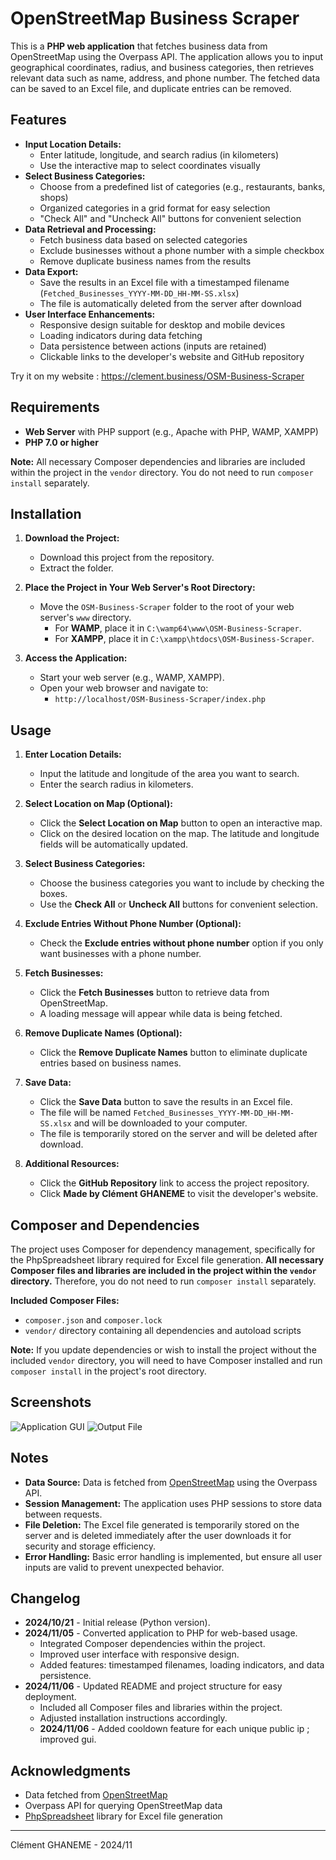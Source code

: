 # OpenStreetMap Business Scraper

This is a **PHP web application** that fetches business data from OpenStreetMap using the Overpass API. The application allows you to input geographical coordinates, radius, and business categories, then retrieves relevant data such as name, address, and phone number. The fetched data can be saved to an Excel file, and duplicate entries can be removed.

## Features

- **Input Location Details:**
  - Enter latitude, longitude, and search radius (in kilometers)
  - Use the interactive map to select coordinates visually
- **Select Business Categories:**
  - Choose from a predefined list of categories (e.g., restaurants, banks, shops)
  - Organized categories in a grid format for easy selection
  - "Check All" and "Uncheck All" buttons for convenient selection
- **Data Retrieval and Processing:**
  - Fetch business data based on selected categories
  - Exclude businesses without a phone number with a simple checkbox
  - Remove duplicate business names from the results
- **Data Export:**
  - Save the results in an Excel file with a timestamped filename (`Fetched_Businesses_YYYY-MM-DD_HH-MM-SS.xlsx`)
  - The file is automatically deleted from the server after download
- **User Interface Enhancements:**
  - Responsive design suitable for desktop and mobile devices
  - Loading indicators during data fetching
  - Data persistence between actions (inputs are retained)
  - Clickable links to the developer's website and GitHub repository
 
Try it on my website : https://clement.business/OSM-Business-Scraper

## Requirements

- **Web Server** with PHP support (e.g., Apache with PHP, WAMP, XAMPP)
- **PHP 7.0 or higher**

**Note:** All necessary Composer dependencies and libraries are included within the project in the `vendor` directory. You do not need to run `composer install` separately.

## Installation

1. **Download the Project:**

   - Download this project from the repository.
   - Extract the folder.

2. **Place the Project in Your Web Server's Root Directory:**

   - Move the `OSM-Business-Scraper` folder to the root of your web server's `www` directory.
     - For **WAMP**, place it in `C:\wamp64\www\OSM-Business-Scraper`.
     - For **XAMPP**, place it in `C:\xampp\htdocs\OSM-Business-Scraper`.

3. **Access the Application:**

   - Start your web server (e.g., WAMP, XAMPP).
   - Open your web browser and navigate to:
     - `http://localhost/OSM-Business-Scraper/index.php`

## Usage

1. **Enter Location Details:**

   - Input the latitude and longitude of the area you want to search.
   - Enter the search radius in kilometers.

2. **Select Location on Map (Optional):**

   - Click the **Select Location on Map** button to open an interactive map.
   - Click on the desired location on the map. The latitude and longitude fields will be automatically updated.

3. **Select Business Categories:**

   - Choose the business categories you want to include by checking the boxes.
   - Use the **Check All** or **Uncheck All** buttons for convenient selection.

4. **Exclude Entries Without Phone Number (Optional):**

   - Check the **Exclude entries without phone number** option if you only want businesses with a phone number.

5. **Fetch Businesses:**

   - Click the **Fetch Businesses** button to retrieve data from OpenStreetMap.
   - A loading message will appear while data is being fetched.

6. **Remove Duplicate Names (Optional):**

   - Click the **Remove Duplicate Names** button to eliminate duplicate entries based on business names.

7. **Save Data:**

   - Click the **Save Data** button to save the results in an Excel file.
   - The file will be named `Fetched_Businesses_YYYY-MM-DD_HH-MM-SS.xlsx` and will be downloaded to your computer.
   - The file is temporarily stored on the server and will be deleted after download.

8. **Additional Resources:**

   - Click the **GitHub Repository** link to access the project repository.
   - Click **Made by Clément GHANEME** to visit the developer's website.

## Composer and Dependencies

The project uses Composer for dependency management, specifically for the PhpSpreadsheet library required for Excel file generation. **All necessary Composer files and libraries are included in the project within the `vendor` directory.** Therefore, you do not need to run `composer install` separately.

**Included Composer Files:**

- `composer.json` and `composer.lock`
- `vendor/` directory containing all dependencies and autoload scripts

**Note:** If you update dependencies or wish to install the project without the included `vendor` directory, you will need to have Composer installed and run `composer install` in the project's root directory.

## Screenshots

![Application GUI](Screenshot_1.png)
![Output File](Screenshot_2.jpg)

## Notes

- **Data Source:** Data is fetched from [OpenStreetMap](https://www.openstreetmap.org/) using the Overpass API.
- **Session Management:** The application uses PHP sessions to store data between requests.
- **File Deletion:** The Excel file generated is temporarily stored on the server and is deleted immediately after the user downloads it for security and storage efficiency.
- **Error Handling:** Basic error handling is implemented, but ensure all user inputs are valid to prevent unexpected behavior.

## Changelog

- **2024/10/21** - Initial release (Python version).
- **2024/11/05** - Converted application to PHP for web-based usage.
  - Integrated Composer dependencies within the project.
  - Improved user interface with responsive design.
  - Added features: timestamped filenames, loading indicators, and data persistence.
- **2024/11/06** - Updated README and project structure for easy deployment.
  - Included all Composer files and libraries within the project.
  - Adjusted installation instructions accordingly.
  - **2024/11/06** - Added cooldown feature for each unique public ip ; improved gui.

## Acknowledgments

- Data fetched from [OpenStreetMap](https://www.openstreetmap.org/)
- Overpass API for querying OpenStreetMap data
- [PhpSpreadsheet](https://github.com/PHPOffice/PhpSpreadsheet) library for Excel file generation

---

Clément GHANEME - 2024/11
